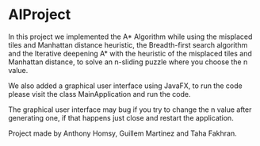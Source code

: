 # AIProject

In this project we implemented the A* Algorithm while using the misplaced tiles and Manhattan distance heuristic,
the Breadth-first search algorithm and the Iterative deepening A* with the heuristic of the misplaced tiles and Manhattan distance,
to solve an n-sliding puzzle where you choose the n value.

We also added a graphical user interface using JavaFX, to run the code please visit the class MainApplication and run the code.

The graphical user interface may bug if you try to change the n value after generating one, if that happens just close and restart the application.

Project made by Anthony Homsy, Guillem Martinez and Taha Fakhran.
